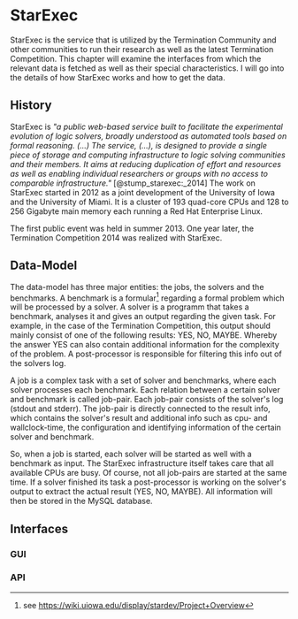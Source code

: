 # StarExec

StarExec is the service that is utilized by the Termination Community and other communities to run their research as well as the latest Termination Competition. This chapter will examine the interfaces from which the relevant data is fetched as well as their special characteristics. I will go into the details of how StarExec works and how to get the data.

## History

StarExec is _"a public web-based service built to facilitate the experimental evolution of logic solvers, broadly understood as automated tools based on formal reasoning. (...) The service, (...), is designed to provide a single piece of storage and computing infrastructure to logic solving communities and their members. It aims at reducing duplication of effort and resources as well as enabling individual researchers or groups with no access to comparable infrastructure."_ [@stump_starexec:_2014] The work on StarExec started in 2012 as a joint development of the University of Iowa and the University of Miami. It is a cluster of 193 quad-core CPUs and 128 to 256 Gigabyte main memory each running a Red Hat Enterprise Linux.

The first public event was held in summer 2013. One year later, the Termination Competition 2014 was realized with StarExec.

<!-- 
* cite about-page from StarExec
* exists since when?
* Hardware?
 -->

## Data-Model

The data-model has three major entities: the jobs, the solvers and the benchmarks. A benchmark is a formular[^starexec_wiki_project_overview] regarding a formal problem which will be processed by a solver. A solver is a programm that takes a benchmark, analyses it and gives an output regarding the given task. For example, in the case of the Termination Competition, this output should mainly consist of one of the following results: YES, NO, MAYBE. Whereby the answer YES can also contain additional information for the complexity of the problem. A post-processor is responsible for filtering this info out of the solvers log.

[^starexec_wiki_project_overview]: see https://wiki.uiowa.edu/display/stardev/Project+Overview

A job is a complex task with a set of solver and benchmarks, where each solver processes each benchmark. Each relation between a certain solver and benchmark is called job-pair. Each job-pair consists of the solver's log (stdout and stderr). The job-pair is directly connected to the result info, which contains the solver's result and additional info such as cpu- and wallclock-time, the configuration and identifying information of the certain solver and benchmark.

<!-- a figure could illustrate the relation between jobs, solver and benchmarks -->

So, when a job is started, each solver will be started as well with a benchmark as input. The StarExec infrastructure itself takes care that all available CPUs are busy. Of course, not all job-pairs are started at the same time. If a solver finished its task a post-processor is working on the solver's output to extract the actual result (YES, NO, MAYBE). All information will then be stored in the MySQL database.

<!-- 
* job
* solver
* benchmark
* job-pair / result
* post-processor
 -->

## Interfaces

### GUI

### API

<!-- starexeccommand -->

